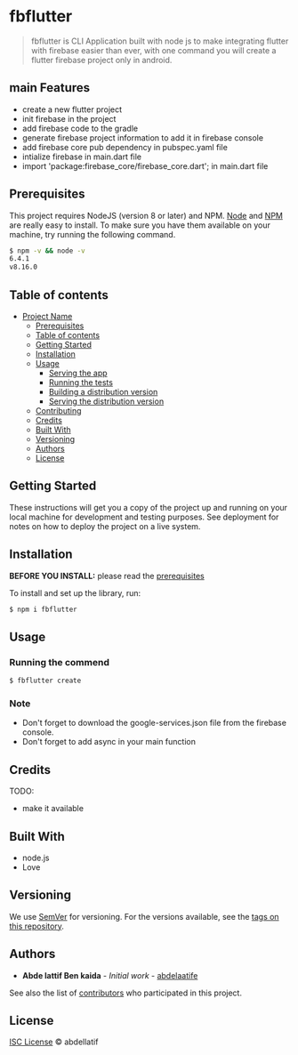# fbflutter

> fbflutter is CLI Application built with node js to make integrating flutter with firebase easier than ever, with one command you will create a flutter firebase project only in android.

## main Features
* create a new flutter project
* init firebase  in the project
* add firebase code to the gradle 
* generate firebase project information to add it in firebase console
* add firebase core pub dependency  in pubspec.yaml file
* intialize firebase in main.dart file
* import 'package:firebase_core/firebase_core.dart'; in main.dart file


## Prerequisites

This project requires NodeJS (version 8 or later) and NPM.
[Node](http://nodejs.org/) and [NPM](https://npmjs.org/) are really easy to install.
To make sure you have them available on your machine,
try running the following command.

```sh
$ npm -v && node -v
6.4.1
v8.16.0
```

## Table of contents

- [Project Name](#project-name)
  - [Prerequisites](#prerequisites)
  - [Table of contents](#table-of-contents)
  - [Getting Started](#getting-started)
  - [Installation](#installation)
  - [Usage](#usage)
    - [Serving the app](#serving-the-app)
    - [Running the tests](#running-the-tests)
    - [Building a distribution version](#building-a-distribution-version)
    - [Serving the distribution version](#serving-the-distribution-version)
  - [Contributing](#contributing)
  - [Credits](#credits)
  - [Built With](#built-with)
  - [Versioning](#versioning)
  - [Authors](#authors)
  - [License](#license)

## Getting Started

These instructions will get you a copy of the project up and running on your local machine for development and testing purposes. See deployment for notes on how to deploy the project on a live system.

## Installation

**BEFORE YOU INSTALL:** please read the [prerequisites](#prerequisites)


To install and set up the library, run:

```sh
$ npm i fbflutter
```



## Usage



### Running the commend

```sh
$ fbflutter create
```



### Note

* Don't forget to download the google-services.json file from the firebase console.
* Don't forget to add  async  in your main function



## Credits

TODO: 
* make it available 


## Built With

* node.js
* Love

## Versioning

We use [SemVer](http://semver.org/) for versioning. For the versions available, see the [tags on this repository](https://github.com/your/project/tags).

## Authors

* **Abde lattif Ben kaida** - *Initial work* - [abdelaatife](https://github.com/abdelaatife)

See also the list of [contributors](https://github.com/abdelaatife/fbflutter/contributors) who participated in this project.

## License

[ISC License](https://opensource.org/licenses/ISC) © abdellatif
